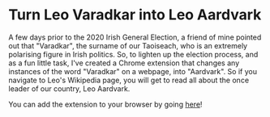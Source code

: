 # Turn Leo Varadkar into Leo Aardvark

A few days prior to the 2020 Irish General Election, a friend of mine pointed out that "Varadkar", the surname of our Taoiseach, who is an extremely polarising figure in Irish politics. So, to lighten up the election process, and as a fun little task, I've created a Chrome extension that changes any instances of the word "Varadkar" on a webpage, into "Aardvark". So if you navigate to Leo's Wikipedia page, you will get to read all about the once leader of our country, Leo Aardvark.

You can add the extension to your browser by going [here](linktobeadded)!